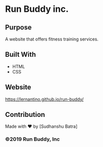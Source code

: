 # Run Buddy inc. 

## Purpose
A website that offers fitness training services. 

## Built With
* HTML
* CSS

## Website
https://lernantino.github.io/run-buddy/

## Contribution
Made with ❤️ by [Sudhanshu Batra]

### ©️2019 Run Buddy, Inc 
